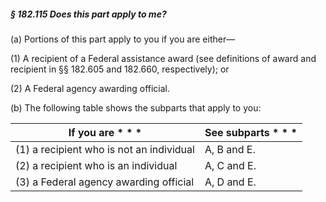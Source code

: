 ##### § 182.115 Does this part apply to me? #####

(a) Portions of this part apply to you if you are either—

(1) A recipient of a Federal assistance award (see definitions of award and recipient in §§ 182.605 and 182.660, respectively); or

(2) A Federal agency awarding official.

(b) The following table shows the subparts that apply to you:

|          If you are \* \* \*           |See subparts \* \* \*|
|----------------------------------------|---------------------|
|(1) a recipient who is not an individual|     A, B and E.     |
|  (2) a recipient who is an individual  |     A, C and E.     |
| (3) a Federal agency awarding official |     A, D and E.     |